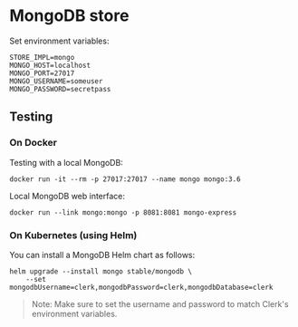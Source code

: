 MongoDB store
=============

Set environment variables:

    STORE_IMPL=mongo
    MONGO_HOST=localhost
    MONGO_PORT=27017
    MONGO_USERNAME=someuser
    MONGO_PASSWORD=secretpass

## Testing

### On Docker

Testing with a local MongoDB:

    docker run -it --rm -p 27017:27017 --name mongo mongo:3.6

Local MongoDB web interface:

    docker run --link mongo:mongo -p 8081:8081 mongo-express

### On Kubernetes (using Helm)

You can install a MongoDB Helm chart as follows:

    helm upgrade --install mongo stable/mongodb \
        --set mongodbUsername=clerk,mongodbPassword=clerk,mongodbDatabase=clerk

> Note: Make sure to set the username and password to match Clerk's environment variables.
